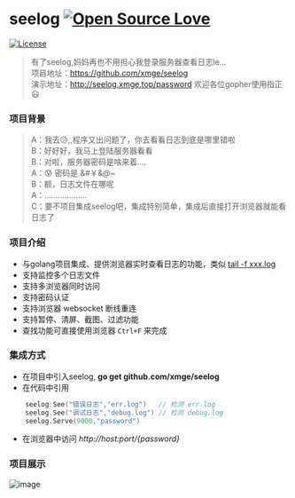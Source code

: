 # seelog  [![Open Source Love](https://badges.frapsoft.com/os/v2/open-source.png?v=103)](https://github.com/xmge)
 [![License](https://img.shields.io/badge/license-MIT-brightgreen.svg)](https://github.com/xmge/seelog/blob/master/LICENSE)


> 有了seelog,妈妈再也不用担心我登录服务器查看日志le...   
项目地址：https://github.com/xmge/seelog    
演示地址：http://seelog.xmge.top/password
欢迎各位gopher使用指正:smiley:

### 项目背景
> A：我去:confused:,,程序又出问题了，你去看看日志到底是哪里错啦<br>
  B：好好好，我马上登陆服务器看看<br>
  B：对啦，服务器密码是啥来着....<br>
  A：:cold_sweat: 密码是 &#￥&*@*~<br>
  B：额，日志文件在哪呢<br>
  A：...................<br>
  C：要不项目集成seelog吧，集成特别简单，集成后直接打开浏览器就能看日志了

### 项目介绍
* 与golang项目集成、提供浏览器实时查看日志的功能，类似 [tail -f xxx.log](https://www.cnblogs.com/fps2tao/p/7698224.html)
* 支持监控多个日志文件
* 支持多浏览器同时访问
* 支持密码认证
* 支持浏览器 websocket 断线重连
* 支持暂停、清屏、截图、过滤功能
* 查找功能可直接使用浏览器 `Ctrl+F` 来完成

### 集成方式
* 在项目中引入seelog, **go get github.com/xmge/seelog**
* 在代码中引用

```go
	seelog.See("错误日志","err.log")   // 检测 err.log
	seelog.See("调试日志","debug.log") // 检测 debug.log
	seelog.Serve(9000,"password")
```

* 在浏览器中访问 *http://host:port/{password}*

### 项目展示
![image](https://github.com/xmge/seelog/blob/master/demo.gif)
